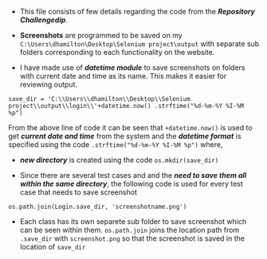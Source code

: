 + This file consists of few details regarding the code from the **_Repository Challengedip_**.

+ **Screenshots** are programmed to be saved on my `C:\Users\dhamilton\Desktop\Selenium project\output` with separate sub folders corresponding to each functionality on the website.

* I have made use of **_datetime module_** to save screenshots on folders with current date and time as its name. This makes it easier for reviewing output.

`save_dir = 'C:\\Users\\dhamilton\\Desktop\\Selenium project\\output\\login\\'+datetime.now() .strftime("%d-%m-%Y %I-%M %p")`

From the above line of code it can be seen that `+datetime.now()` is used to get **_current date and time_** from the system and the **_datetime format_** is specified using the code `.strftime("%d-%m-%Y %I-%M %p")` where,

+ **_new directory_** is created using the code `os.mkdir(save_dir)`

* Since there are several test cases and and the **_need to save them all within the same directory_**, the following code is used for every test case that needs to save screenshot

`os.path.join(Login.save_dir, 'screenshotname.png')`

* Each class has its own separete sub folder to save screenshot which can be seen within them. `os.path.join` joins the location path from `.save_dir` with `screenshot.png` so that the screenshot is saved in the location of `save_dir`
